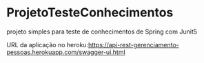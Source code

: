# ProjetoTesteConhecimentos
projeto simples para teste de conhecimentos de Spring com Junit5


URL da aplicação no heroku:https://api-rest-gerenciamento-pessoas.herokuapp.com/swagger-ui.html
